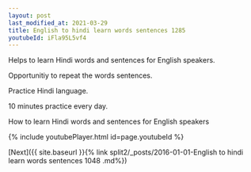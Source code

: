 ```yaml
---
layout: post
last_modified_at: 2021-03-29
title: English to hindi learn words sentences 1285 
youtubeId: iFla95L5vf4
---
```

 
 
Helps to learn Hindi words and sentences for English speakers.

Opportunitiy to repeat the words sentences. 

Practice Hindi language. 
 
10 minutes practice every day. 
 
How to learn Hindi words and sentences for English speakers 
 
{% include youtubePlayer.html id=page.youtubeId %}
 
 
[Next]({{ site.baseurl }}{% link  split2/_posts/2016-01-01-English to hindi learn words sentences 1048 .md%})
 
